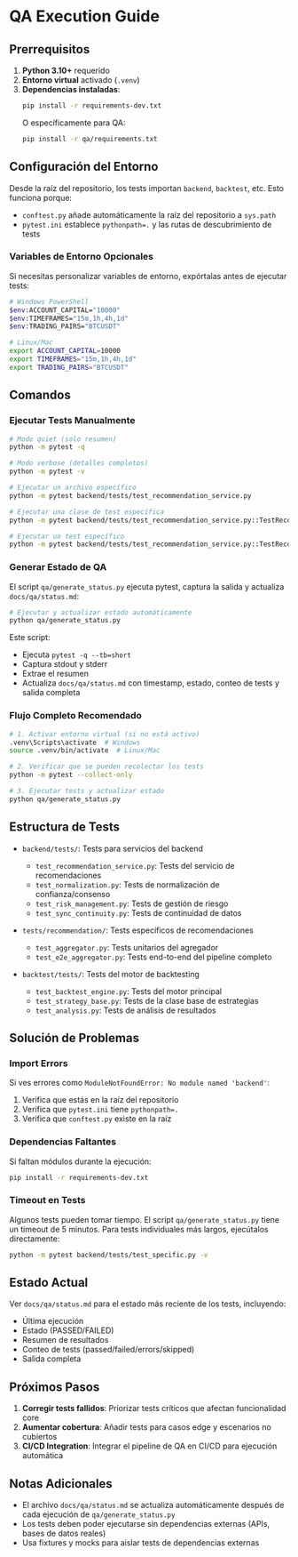 # QA Execution Guide

## Prerrequisitos

1. **Python 3.10+** requerido
2. **Entorno virtual** activado (`.venv`)
3. **Dependencias instaladas**:
   ```bash
   pip install -r requirements-dev.txt
   ```
   O específicamente para QA:
   ```bash
   pip install -r qa/requirements.txt
   ```

## Configuración del Entorno

Desde la raíz del repositorio, los tests importan `backend`, `backtest`, etc. Esto funciona porque:
- `conftest.py` añade automáticamente la raíz del repositorio a `sys.path`
- `pytest.ini` establece `pythonpath=.` y las rutas de descubrimiento de tests

### Variables de Entorno Opcionales

Si necesitas personalizar variables de entorno, expórtalas antes de ejecutar tests:
```bash
# Windows PowerShell
$env:ACCOUNT_CAPITAL="10000"
$env:TIMEFRAMES="15m,1h,4h,1d"
$env:TRADING_PAIRS="BTCUSDT"

# Linux/Mac
export ACCOUNT_CAPITAL=10000
export TIMEFRAMES="15m,1h,4h,1d"
export TRADING_PAIRS="BTCUSDT"
```

## Comandos

### Ejecutar Tests Manualmente

```bash
# Modo quiet (solo resumen)
python -m pytest -q

# Modo verbose (detalles completos)
python -m pytest -v

# Ejecutar un archivo específico
python -m pytest backend/tests/test_recommendation_service.py

# Ejecutar una clase de test específica
python -m pytest backend/tests/test_recommendation_service.py::TestRecommendationService

# Ejecutar un test específico
python -m pytest backend/tests/test_recommendation_service.py::TestRecommendationService::test_strategy_signal_creation
```

### Generar Estado de QA

El script `qa/generate_status.py` ejecuta pytest, captura la salida y actualiza `docs/qa/status.md`:

```bash
# Ejecutar y actualizar estado automáticamente
python qa/generate_status.py
```

Este script:
- Ejecuta `pytest -q --tb=short`
- Captura stdout y stderr
- Extrae el resumen
- Actualiza `docs/qa/status.md` con timestamp, estado, conteo de tests y salida completa

### Flujo Completo Recomendado

```bash
# 1. Activar entorno virtual (si no está activo)
.venv\Scripts\activate  # Windows
source .venv/bin/activate  # Linux/Mac

# 2. Verificar que se pueden recolectar los tests
python -m pytest --collect-only

# 3. Ejecutar tests y actualizar estado
python qa/generate_status.py
```

## Estructura de Tests

- `backend/tests/`: Tests para servicios del backend
  - `test_recommendation_service.py`: Tests del servicio de recomendaciones
  - `test_normalization.py`: Tests de normalización de confianza/consenso
  - `test_risk_management.py`: Tests de gestión de riesgo
  - `test_sync_continuity.py`: Tests de continuidad de datos

- `tests/recommendation/`: Tests específicos de recomendaciones
  - `test_aggregator.py`: Tests unitarios del agregador
  - `test_e2e_aggregator.py`: Tests end-to-end del pipeline completo

- `backtest/tests/`: Tests del motor de backtesting
  - `test_backtest_engine.py`: Tests del motor principal
  - `test_strategy_base.py`: Tests de la clase base de estrategias
  - `test_analysis.py`: Tests de análisis de resultados

## Solución de Problemas

### Import Errors

Si ves errores como `ModuleNotFoundError: No module named 'backend'`:
1. Verifica que estás en la raíz del repositorio
2. Verifica que `pytest.ini` tiene `pythonpath=.`
3. Verifica que `conftest.py` existe en la raíz

### Dependencias Faltantes

Si faltan módulos durante la ejecución:
```bash
pip install -r requirements-dev.txt
```

### Timeout en Tests

Algunos tests pueden tomar tiempo. El script `qa/generate_status.py` tiene un timeout de 5 minutos. Para tests individuales más largos, ejecútalos directamente:
```bash
python -m pytest backend/tests/test_specific.py -v
```

## Estado Actual

Ver `docs/qa/status.md` para el estado más reciente de los tests, incluyendo:
- Última ejecución
- Estado (PASSED/FAILED)
- Resumen de resultados
- Conteo de tests (passed/failed/errors/skipped)
- Salida completa

## Próximos Pasos

1. **Corregir tests fallidos**: Priorizar tests críticos que afectan funcionalidad core
2. **Aumentar cobertura**: Añadir tests para casos edge y escenarios no cubiertos
3. **CI/CD Integration**: Integrar el pipeline de QA en CI/CD para ejecución automática

## Notas Adicionales

- El archivo `docs/qa/status.md` se actualiza automáticamente después de cada ejecución de `qa/generate_status.py`
- Los tests deben poder ejecutarse sin dependencias externas (APIs, bases de datos reales)
- Usa fixtures y mocks para aislar tests de dependencias externas
